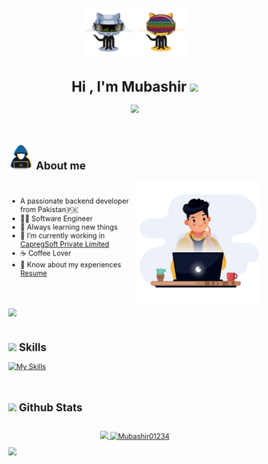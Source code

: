 <p align="center"> <img src="https://github.com/Mubashir01234/Mubashir01234/raw/main/assets/github_2.gif" height="20%" width="20%"> <img src="https://github.com/Mubashir01234/Mubashir01234/raw/main/assets/github_3.gif" height="20%" width="20%"> </p>


<h1 align="center"><b>Hi , I'm Mubashir </b><img src="https://media.giphy.com/media/hvRJCLFzcasrR4ia7z/giphy.gif" width="35"></h1>

<p align="center">
  <a href="https://github.com/DenverCoder1/readme-typing-svg"><img src="https://readme-typing-svg.herokuapp.com?font=Time+New+Roman&color=cyan&size=25&center=true&vCenter=true&width=600&height=100&lines=Assalamu+O+Alaikum+Warahmatullah..&hearts;++;Golang+Developer,;Software+Engineering+Student,;Active+Learner/Researcher,;Love+to+learn+new+stuffs..&hearts;"></a>
</p>


<br>


	
## <picture><img src="https://github.com/Mubashir01234/Mubashir01234/raw/main/assets/about_me.gif" width = 50px></picture> **About me**

<picture> <img align="right" src="https://github.com/Mubashir01234/Mubashir01234/raw/main/assets/developer.gif" width = 250px></picture>

<br>

- A passionate backend developer from Pakistan🇵🇰
- 🧑‍🎓 Software Engineer
- 🌱 Always learning new things
- 🔭 I’m currently working in <a href="https://www.capregsoft.com/" target="blank">CapregSoft Private Limited</a>
- ☕ Coffee Lover
- 📄 Know about my experiences <a href="https://github.com/Mubashir01234/Mubashir01234/raw/main/assets/Mubashir_Resume.pdf" target="blank">Resume</a>

<br><br>

<img src="https://user-images.githubusercontent.com/73097560/115834477-dbab4500-a447-11eb-908a-139a6edaec5c.gif"><br><br>

## <img src="https://media2.giphy.com/media/QssGEmpkyEOhBCb7e1/giphy.gif?cid=ecf05e47a0n3gi1bfqntqmob8g9aid1oyj2wr3ds3mg700bl&rid=giphy.gif" width ="25"><b> Skills</b>
[![My Skills](https://skillicons.dev/icons?i=go,c,cpp,docker,kubernetes,py,git,github,aws,firebase,gcp,heroku,html,css,figma,solidity,md,bash,mysql,postgres,dynamodb,mongodb,redis,sqlite,ipfs,vim,jenkins,linux,vscode,postman&perline=6)](https://skillicons.dev)

<br>


## <img src="https://media.giphy.com/media/iY8CRBdQXODJSCERIr/giphy.gif" width="35"><b> Github Stats </b>
<br>

<div align="center">

<a href="https://github.com/Mubashir01234/">
  <img src="https://github-readme-stats.vercel.app/api?username=Mubashir01234&include_all_commits=true&count_private=true&show_icons=true&line_height=20&title_color=7A7ADB&icon_color=2234AE&text_color=D3D3D3&bg_color=0,000000,130F40" width="450"/>
  <img src="https://github-readme-stats.vercel.app/api/top-langs?username=Mubashir01234&show_icons=true&locale=en&layout=compact&line_height=20&title_color=7A7ADB&icon_color=2234AE&text_color=D3D3D3&bg_color=0,000000,130F40" width="375"  alt="Mubashir01234"/>
</a>
</div>
<!-- <p align="center">
<a href="https://www.linkedin.com/in/mubashir-khan-aa0035202" target="blank"><img align="center" src="https://cdn.jsdelivr.net/npm/simple-icons@3.0.1/icons/linkedin.svg" alt="akhilgkrishnan" height="40" width="40" /></a>
<a href="https://www.upwork.com/freelancers/~01ee5ca094f56b376b" target="blank"><img align="center" src="https://cdn.jsdelivr.net/npm/simple-icons@3.0.1/icons/upwork.svg" alt="mrakhilg" height="40" width="40" /></a>
<a href="https://linkedin.com/in/akhilgkrishnan" target="blank"><img align="center" src="https://cdn.jsdelivr.net/npm/simple-icons@3.0.1/icons/linkedin.svg" alt="akhilgkrishnan" height="30" width="30" /></a>
<a href="https://stackoverflow.com/users/10321356" target="blank"><img align="center" src="https://cdn.jsdelivr.net/npm/simple-icons@3.0.1/icons/stackoverflow.svg" alt="10321356" height="30" width="30" /></a>
<a href="https://kaggle.com/akhilgkrishnan" target="blank"><img align="center" src="https://cdn.jsdelivr.net/npm/simple-icons@3.0.1/icons/kaggle.svg" alt="akhilgkrishnan" height="30" width="30" /></a>
<a href="https://fb.com/akhilgkrishnan9800" target="blank"><img align="center" src="https://cdn.jsdelivr.net/npm/simple-icons@3.0.1/icons/facebook.svg" alt="akhilgkrishnan9800" height="30" width="30" /></a>
<a href="https://instagram.com/akhilgkrishnan" target="blank"><img align="center" src="https://cdn.jsdelivr.net/npm/simple-icons@3.0.1/icons/instagram.svg" alt="akhilgkrishnan" height="30" width="30" /></a>
<a href="https://medium.com/@akhilgkrishnan" target="blank"><img align="center" src="https://cdn.jsdelivr.net/npm/simple-icons@3.0.1/icons/medium.svg" alt="@akhilgkrishnan" height="30" width="30" /></a>
</p> -->

<!-- <br>
<br>
<br> -->

<!-- <div align='center'>

 <h2> السَّلاَمُ عَلَيْكُمْ وَرَحْمَةُ اللهِ وَبَرَكَاتُهُ...✨</h2>

</div> -->
<img src="https://user-images.githubusercontent.com/73097560/115834477-dbab4500-a447-11eb-908a-139a6edaec5c.gif"><br><br>
